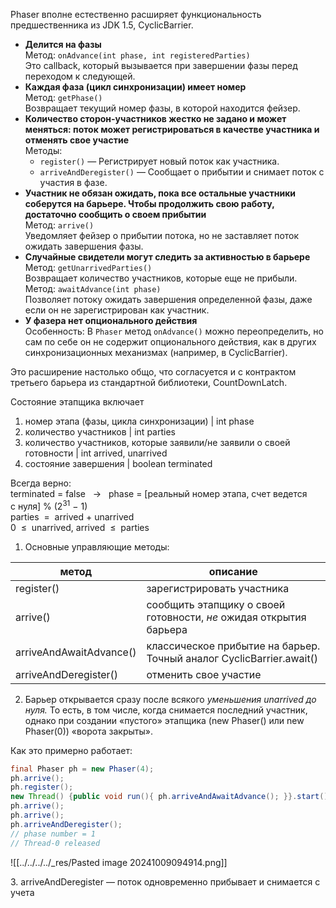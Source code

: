 Phaser вполне естественно расширяет функциональность предшественника из JDK 1.5, CyclicBarrier.

- **Делится на фазы**  
    Метод: `onAdvance(int phase, int registeredParties)`  
    Это callback, который вызывается при завершении фазы перед переходом к следующей.
- **Каждая фаза (цикл синхронизации) имеет номер**  
    Метод: `getPhase()`  
    Возвращает текущий номер фазы, в которой находится фейзер.
- **Количество сторон-участников жестко не задано и может меняться: поток может регистрироваться в качестве участника и отменять свое участие**  
    Методы:
    - `register()` — Регистрирует новый поток как участника.
    - `arriveAndDeregister()` — Сообщает о прибытии и снимает поток с участия в фазе.
- **Участник не обязан ожидать, пока все остальные участники соберутся на барьере. Чтобы продолжить свою работу, достаточно сообщить о своем прибытии**  
    Метод: `arrive()`  
    Уведомляет фейзер о прибытии потока, но не заставляет поток ожидать завершения фазы.
- **Случайные свидетели могут следить за активностью в барьере**  
    Метод: `getUnarrivedParties()`  
    Возвращает количество участников, которые еще не прибыли.
    Метод: `awaitAdvance(int phase)`  
    Позволяет потоку ожидать завершения определенной фазы, даже если он не зарегистрирован как участник.
- **У фазера нет опционального действия**  
    Особенность: В `Phaser` метод `onAdvance()` можно переопределить, но сам по себе он не содержит опционального действия, как в других синхронизационных механизмах (например, в CyclicBarrier).

Это расширение настолько общо, что согласуется и с контрактом третьего барьера из стандартной библиотеки, CountDownLatch.

Состояние этапщика включает

1. номер этапа (фазы, цикла синхронизации) | int phase
2. количество участников | int parties
3. количество участников, которые заявили/не заявили о своей готовности | int arrived, unarrived
4. состояние завершения | boolean terminated

Всегда верно:  
terminated = false   →   phase = [реальный номер этапа, счет ведется с нуля] % (2$^{31}$ − 1)  
parties  =  arrived + unarrived  
0  ≤  unarrived, arrived  ≤  parties

1. Основные управляющие методы:  

| метод                   | описание                                                             |
| ----------------------- | -------------------------------------------------------------------- |
| register()              | зарегистрировать участника                                           |
| arrive()                | сообщить этапщику о своей готовности, _не_ ожидая открытия барьера   |
| arriveAndAwaitAdvance() | классическое прибытие на барьер. Точный аналог CyclicBarrier.await() |
| arriveAndDeregister()   | отменить свое участие                                                |
2. Барьер открывается сразу после всякого _уменьшения unarrived до нуля._ То есть, в том числе, когда снимается последний участник, однако при создании «пустого» этапщика (new Phaser() или new Phaser(0)) «ворота закрыты».

Как это примерно работает:  

```java
final Phaser ph = new Phaser(4);
ph.arrive();
ph.register();
new Thread() {public void run(){ ph.arriveAndAwaitAdvance(); }}.start();
ph.arrive();
ph.arrive();
ph.arriveAndDeregister(); 
// phase number = 1 
// Thread-0 released
```

![[../../../../_res/Pasted image 20241009094914.png]]

3. arriveAndDeregister — поток одновременно прибывает и снимается с учета
